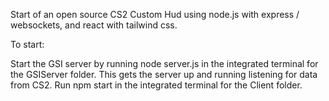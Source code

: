 Start of an open source CS2 Custom Hud using node.js with express / websockets, and react with tailwind css.

To start:

  Start the GSI server by running node server.js in the integrated terminal for the GSIServer folder. This gets the server up and running listening for data from CS2.
  Run npm start in the integrated terminal for the Client folder.

  
